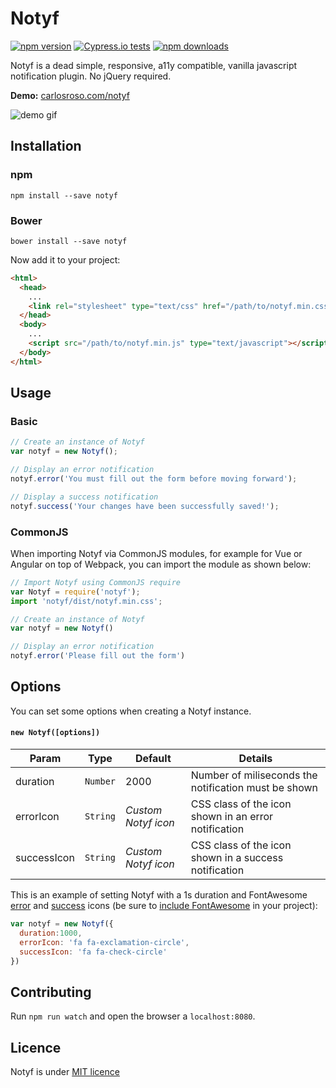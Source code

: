 # Notyf
[![npm version](https://badge.fury.io/js/notyf.svg)](https://badge.fury.io/js/notyf)
[![Cypress.io tests](https://img.shields.io/badge/cypress.io-tests-green.svg?style=flat-square)](https://cypress.io)
[![npm downloads](https://img.shields.io/npm/dm/notyf.svg)](https://npmjs.org/notyf)

Notyf is a dead simple, responsive, a11y compatible, vanilla javascript notification plugin. No jQuery required.

**Demo:** [carlosroso.com/notyf](http://carlosroso.com/notyf/)

![demo gif](https://media.giphy.com/media/l2SpZitHNMHjic8Mw/giphy.gif)

## Installation

### npm
```
npm install --save notyf
```
### Bower
```
bower install --save notyf
```
Now add it to your project:
```html
<html>
  <head>
    ...
    <link rel="stylesheet" type="text/css" href="/path/to/notyf.min.css">
  </head>
  <body>
    ...
    <script src="/path/to/notyf.min.js" type="text/javascript"></script>
  </body>
</html>
```
## Usage

### Basic

```javascript
// Create an instance of Notyf
var notyf = new Notyf();

// Display an error notification
notyf.error('You must fill out the form before moving forward');

// Display a success notification
notyf.success('Your changes have been successfully saved!');
```

### CommonJS

When importing Notyf via CommonJS modules, for example for Vue or Angular on top of Webpack, you can import the module as shown below:
```javascript
// Import Notyf using CommonJS require
var Notyf = require('notyf');
import 'notyf/dist/notyf.min.css';

// Create an instance of Notyf
var notyf = new Notyf()

// Display an error notification 
notyf.error('Please fill out the form')
```

## Options
You can set some options when creating a Notyf instance.

#### `new Notyf([options])`

Param | Type | Default | Details
------------ | ------------- | ------------- | -------------
duration | `Number` | 2000 | Number of miliseconds the notification must be shown
errorIcon | `String` | *Custom Notyf icon* | CSS class of the icon shown in an error notification
successIcon | `String` | *Custom Notyf icon* | CSS class of the icon shown in a success notification

This is an example of setting Notyf with a 1s duration and FontAwesome [error](http://fontawesome.io/icon/exclamation-circle/) and [success](http://fontawesome.io/icon/check-circle-o/) icons (be sure to [include FontAwesome](http://fontawesome.io/get-started/) in your project):
```javascript
var notyf = new Notyf({
  duration:1000,
  errorIcon: 'fa fa-exclamation-circle',
  successIcon: 'fa fa-check-circle'  
})
```

## Contributing

Run `npm run watch` and open the browser a `localhost:8080`. 

## Licence
Notyf is under [MIT licence](https://opensource.org/licenses/mit-license.php)
